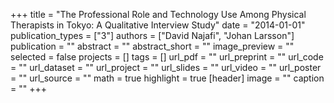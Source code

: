 +++
title = "The Professional Role and Technology Use Among Physical Therapists in Tokyo: A Qualitative Interview Study"
date = "2014-01-01"
publication_types = ["3"]
authors = ["David Najafi", "Johan Larsson"]
publication = ""
abstract = ""
abstract_short = ""
image_preview = ""
selected = false
projects = []
tags = []
url_pdf = ""
url_preprint = ""
url_code = ""
url_dataset = ""
url_project = ""
url_slides = ""
url_video = ""
url_poster = ""
url_source = ""
math = true
highlight = true
[header]
image = ""
caption = ""
+++
